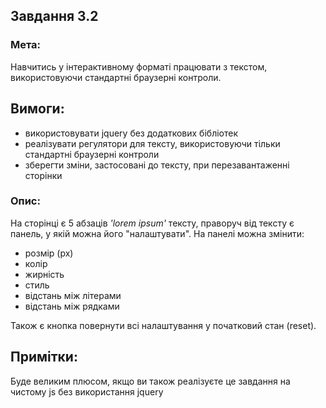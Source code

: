 ## Завдання 3.2

### Мета:
Навчитись у інтерактивному форматі працювати з текстом, використовуючи стандартні браузерні контроли.

## Вимоги:
- використовувати jquery без додаткових бібліотек
- реалізувати регулятори для тексту, використовуючи тільки стандартні браузерні контроли
- зберегти зміни, застосовані до тексту, при перезавантаженні сторінки

### Опис:
На сторінці є 5 абзаців _'lorem ipsum'_ тексту, праворуч від тексту є панель, у якій можна його "налаштувати".
На панелі можна змінити:
- розмір (px)
- колір
- жирність
- стиль
- відстань між літерами
- відстань між рядками

Також є кнопка повернути всі налаштування у початковий стан (reset).

## Примітки:
Буде великим плюсом, якщо ви також реалізуєте це завдання на чистому js без використання jquery
